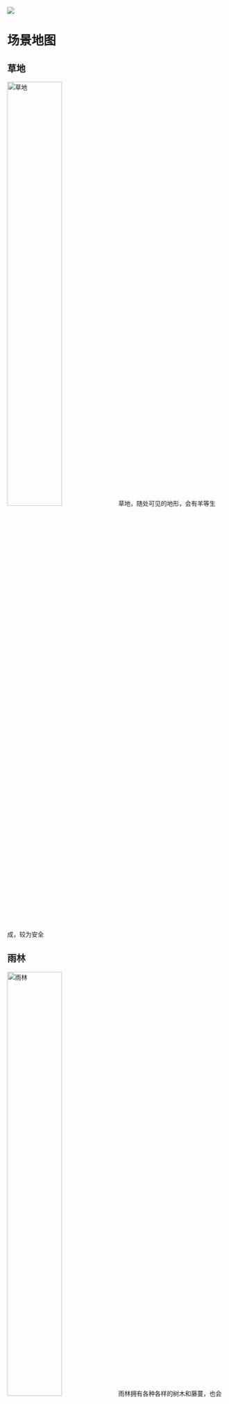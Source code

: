 ![](./img/slide12.jpg)


# 场景地图
## 草地
<img src = "./img/map_caodi.png" style="width:50%;" alt="草地">
草地，随处可见的地形，会有羊等生成，较为安全


## 雨林
<img src = "./img/map_yulin.png" style="width:50%;" alt="雨林">
雨林拥有各种各样的树木和藤蔓，也会随机刷出野果

## 沙漠
<img src = "./img/map_shamo.png" style="width:50%;" alt="沙漠">
干旱的气候，可能会有裸露在地面的熔岩地带。长有仙人掌

## 村庄
<img src = "./img/map_cunzhuang.png" style="width:50%;" alt="村庄">
NPC村庄是非玩家角色（NPC）所居住的建筑物团体，NPC是村庄随机生成的村民

## 雪地
<img src = "./img/map_xuedi.png" style="width:50%;" alt="雪地">
雪地一般出现在高山上，玩家可用铁锨铲雪，获得雪球。部分雪地可以出现冰雪森林

## 海洋
<img src = "./img/map_haiyang.png" style="width:50%;" alt="海洋">
海洋由大量的水组成，每个水方块都是一个独立的源头。

## 下界
<img src = "./img/map_xiajie.png" style="width:50%;" alt="下界">
通过传送门可用进入该世界；下界走1格相当于在主世界走8格，可以用于主世界的快速旅行

## 要塞
<img src = "./img/map_yaosai.png" style="width:50%;" alt="要塞">
要塞是一种自然地在地底生成的建筑，其中包含多重房间，走廊，楼梯，门和未激活的末地传送门

## 末路之地
<img src = "./img/map_xiajiezhidi.png" style="width:50%;" alt="末路之地">
这是一个突兀的，空旷的由末地石组成的平原，带有末影水晶的黑曜石柱和大量的末影人，以及末影龙

&nbsp;